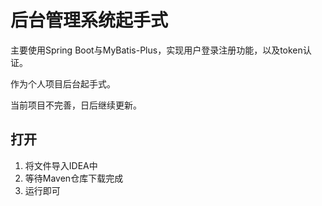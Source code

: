 # 后台管理系统起手式

主要使用Spring Boot与MyBatis-Plus，实现用户登录注册功能，以及token认证。

作为个人项目后台起手式。

当前项目不完善，日后继续更新。

## 打开

1. 将文件导入IDEA中
2. 等待Maven仓库下载完成
3. 运行即可